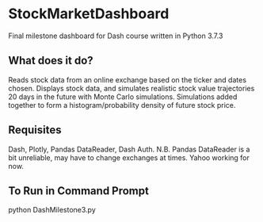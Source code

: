 # StockMarketDashboard
Final milestone dashboard for Dash course written in Python 3.7.3

## What does it do?
Reads stock data from an online exchange based on the ticker and dates chosen. Displays stock data, and simulates realistic stock value trajectories 20 days in the future with Monte Carlo simulations. Simulations added together to form a histogram/probability density of future stock price.

## Requisites
Dash, Plotly, Pandas DataReader, Dash Auth.
N.B. Pandas DataReader is a bit unreliable, may have to change exchanges at times. Yahoo working for now.

## To Run in Command Prompt
python DashMilestone3.py





